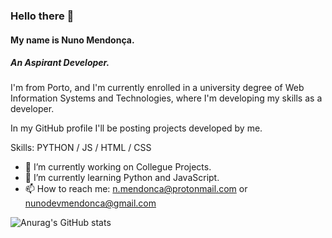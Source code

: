 ### Hello there 👋
#### My name is Nuno Mendonça.
##### An Aspirant Developer.

I'm from Porto, and I'm currently enrolled in a university degree of Web Information Systems and Technologies, where I'm developing my skills as a developer.

In my GitHub profile I'll be posting projects developed by me.

Skills: PYTHON / JS / HTML / CSS

- 🔭 I’m currently working on Collegue Projects. 
- 🌱 I’m currently learning Python and JavaScript. 
- 📫 How to reach me: n.mendonca@protonmail.com or nunodevmendonca@gmail.com

![Anurag's GitHub stats](https://github-readme-stats.vercel.app/api?username=xnm-sdksdk&show_icons=true&theme=gruvbox)
